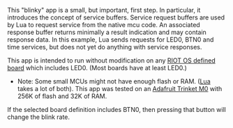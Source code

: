 
This "blinky" app is a small, but important, first step. In particular, it
introduces the concept of service buffers. Service request buffers are used by
Lua to request service from the native mcu code. An associated response buffer
returns minimally a result indication and may contain response data. In this
example, Lua sends requests for LED0, BTN0 and time services, but does not yet
do anything with service responses.

This app is intended to run without modification on any [RIOT OS
defined board](https://github.com/RIOT-OS/RIOT/tree/master/boards) which
includes LED0. (Most boards have at least LED0.)

 - Note: Some small MCUs might not have enough flash or RAM.
([Lua](https://www.lua.org/about.html) takes a lot of both). This app was
tested on an [Adafruit Trinket M0](https://www.adafruit.com/product/3500) with
256K of flash and 32K of RAM.

If the selected board definition includes BTN0, then pressing that button will
change the blink rate.

